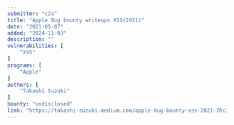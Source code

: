 ```yaml
---
submitter: "c2a"
title: "Apple Bug bounty writeups XSS(2021)"
date: "2021-05-07"
added: "2024-11-03"
description: ""
vulnerabilities: [
    "XSS"
]
programs: [
    "Apple"
]
authors: [
    "Takashi Suzuki"
]
bounty: "undisclosed"
link: "https://takashi-suzuki.medium.com/apple-bug-bounty-xss-2021-78c2f4fc4106"
---
```




